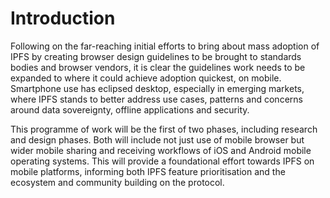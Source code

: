 # Introduction

Following on the far-reaching initial efforts to bring about mass adoption of IPFS by creating browser design guidelines to be brought to standards bodies and browser vendors, it is clear the guidelines work needs to be expanded to where it could achieve adoption quickest, on mobile. Smartphone use has eclipsed desktop, especially in emerging markets, where IPFS stands to better address use cases, patterns and concerns around data sovereignty, offline applications and security.

This programme of work will be the first of two phases, including research and design phases. Both will include not just use of mobile browser but wider mobile sharing and receiving workflows of iOS and Android mobile operating systems. This will provide a foundational effort towards IPFS on mobile platforms, informing both IPFS feature prioritisation and the ecosystem and community building on the protocol.
